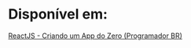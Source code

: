 # Disponível em:

[ReactJS - Criando um App do Zero (Programador BR)](https://www.youtube.com/watch?v=tbLziJchz48)